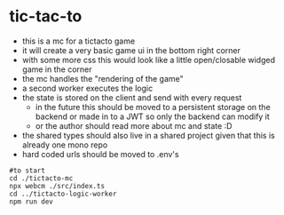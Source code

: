 # tic-tac-to

- this is a mc for a tictacto game
- it will create a very basic game ui in the bottom right corner
- with some more css this would look like a little open/closable widged game in the corner
- the mc handles the "rendering of the game"
- a second worker executes the logic
- the state is stored on the client and send with every request
  - in the future this should be moved to a persistent storage on the backend or made in to a JWT so only the backend can modify it
  - or the author should read more about mc and state :D
- the shared types should also live in a shared project given that this is already one mono repo 
- hard coded urls should be moved to .env's


````
#to start
cd ./tictacto-mc
npx webcm ./src/index.ts
cd ../tictacto-logic-worker
npm run dev
````

